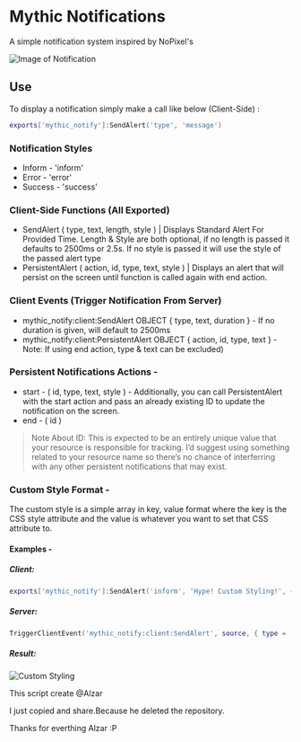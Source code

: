 # Mythic Notifications
A simple notification system inspired by NoPixel's

![Image of Notification](https://i.imgur.com/shT1XWc.png)

## Use
To display a notification simply make a call like below (Client-Side) :

```lua
exports['mythic_notify']:SendAlert('type', 'message')
```

### Notification Styles
* Inform - 'inform'
* Error - 'error'
* Success - 'success'

### Client-Side Functions (All Exported)
* SendAlert ( type, text, length, style ) | Displays Standard Alert For Provided Time. Length & Style are both optional, if no length is passed it defaults to 2500ms or 2.5s. If no style is passed it will use the style of the passed alert type
* PersistentAlert ( action, id, type, text, style ) | Displays an alert that will persist on the screen until function is called again with end action.

### Client Events (Trigger Notification From Server)
* mythic_notify:client:SendAlert OBJECT { type, text, duration } - If no duration is given, will default to 2500ms
* mythic_notify:client:PersistentAlert OBJECT { action, id, type, text } - Note: If using end action, type & text can be excluded)

### Persistent Notifications Actions -
* start - ( id, type, text, style ) - Additionally, you can call PersistentAlert with the start action and pass an already existing ID to update the notification on the screen.
* end - ( id )

> Note About ID: This is expected to be an entirely unique value that your resource is responsible for tracking. I’d suggest using something related to your resource name so there’s no chance of interferring with any other persistent notifications that may exist.

### Custom Style Format -
The custom style is a simple array in key, value format where the key is the CSS style attribute and the value is whatever you want to set that CSS attribute to.

#### Examples -
##### Client:
```LUA
exports['mythic_notify']:SendAlert('inform', 'Hype! Custom Styling!', { ['background-color'] = '#ffffff', ['color'] = '#000000' })
```

##### Server:
```LUA
TriggerClientEvent('mythic_notify:client:SendAlert', source, { type = 'inform', text = 'Hype! Custom Styling!', style = { ['background-color'] = '#ffffff', ['color'] = '#000000' } })
```

##### Result:
![Custom Styling](https://i.imgur.com/FClWCqm.png)


This script create @Alzar

I just copied and share.Because he deleted the repository.

Thanks for everthing Alzar :P
